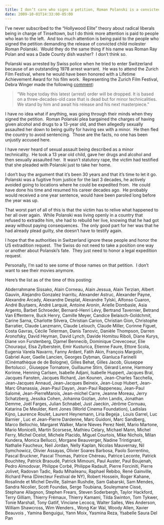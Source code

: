 ```yaml
---
title: I don’t care who signs a petition, Roman Polanski is a convicted sexual predator who needs to do his time.
date: 2009-10-01T14:33:00-05:00
---
```

I’ve never subscribed to the “Hollywood Elite” theory about radical liberals being in charge of Tinseltown, but I do think more attention is paid to people who lean to the left.  And too much attention is being paid to the people who signed the petition demanding the release of convicted child molester Roman Polanski.  Would they do the same thing if his name was Roman Ray Polan and was a Dade County dish washer?  I don’t think so.

Polanski was arrested by Swiss police when he tried to enter Switzerland because of an outstanding 1978 arrest warrant.  He was to attend the Zurich Film Festival, where he would have been honored with a Lifetime Achievement Award for his film work.  Representing the Zurich Film Festival, Debra Winger made the following [comment](http://community.livejournal.com/ohnotheydidnt/39599337.html):

> “We hope today this latest (arrest) order will be dropped. It is based on a three-decades-old case that is dead but for minor technicalities. We stand by him and await his release and his next masterpiece.”

I have no idea what if anything, was going through their minds when they signed the petition.  Roman Polanski plea bargained the charges of having given alcohol and drugs to a 13-year old, and then allegedly sexually assaulted her down to being guilty for having sex with a minor.  He then fled the country to avoid sentencing.  Those are the facts, no one has been unjustly accused here.

I have never heard of sexual assault being described as a minor technicality.  He took a 13 year old child, gave her drugs and alcohol and then sexually assaulted her.  It wasn’t statutory rape, the victim had testified that she pleaded with Polanski just to take her home.

I don’t buy the argument that it’s been 30 years and that it’s time to let it go.  Polanski was a fugitive from justice for the last 3 decades, he actively avoided going to locations where he could be expedited from.  He could have done his time and resumed his career decades ago.  He probably would received a one year sentence, would have been paroled long before the year was up.

That worst part of all of this is that the victim has to relive what happened to her all over again.  While Polanski was living openly in a country that refused to extradite him, she had to rebuild her live, knowing that he had got away without paying consequences.  The only good part for her was that he had already plead guilty, she doesn’t have to testify again.

I hope that the authorities in Switzerland ignore these people and honor the US extradition request.  The Swiss do not need to take a position one way or another about Polanski’s fate.  They just need to honor a legal expedition request.

Personally, I’m sad to see some of those names on that petition.  I don’t want to see their movies anymore.

Here’s the list as of the time of this posting:

Abderrahmane Sissako, Alain Corneau, Alain Jessua, Alain Terzian, Albert Gauvin, Alejandro Gonzalez Inarritu, Alexander Astruc, Alexander Payne, Alexandre Arcady, Alexandre Desplat, Alexandre Tylski, Alfonso Cuaron, André Buytaers, André Larquié, Antoine Aronin, Arielle Dombasle, Asia Argento, Barbet Schroeder, Bernard-Henri Lévy, Bertrand Tavernier, Betrand Van Effenterre, Buck Henry, Camille Meyer, Candice Belaisch-Goldchmit, Carine Sarna, Charlotte Silvera, Christian Carion, Christian Gion, Christophe Barratier, Claude Lanzmann, Claude Lelouch, Claude Miller, Corinne Figuet, Costa Gavras, Cécile Telerman, Danis Tanovic, Danièle Thompson, Darren Aronofsky, David Heyman, David Lynch, Davide Homitsu Riboli, Diane Kurys, Diane von Furstenberg, Djamel Bennecib, Dominique Crevecoeur, Elie Chouraqui, Elsa Zylberstein, Emir Kusturica, Etienne Faure, Ettore Scola, Eugenia Varela Navarro, Fanny Ardant, Fatih Akin, François Margolin, Gabriel Auer, Gaelle Lancien, Georges Dybman, Gianluca Farinelli (Cinémathèque de de Bologne), Gilles Behat, Gilles Jacob, Giuseppe Bertolucci , Giuseppe Tornatore, Guillaume Stirn, Gérard Lenne, Harmony Korinne, Henning Carlsen, Isabelle Adjani, Isabelle Huppert, Jacques Bral, Jacques Fansten, Jacques Richard, Jan Kounen, Jean-Charles Tacchella, Jean-Jacques Annaud, Jean-Jacques Beineix, Jean-Loup Hubert, Jean-Marc Ghanassia, Jean-Paul Dayan, Jean-Paul Rappeneau, Jean-Paul Salomé, Jean-PierreMarois, Jean-michel Carre, Jeanne Moreau, Jerry Schatzberg, Jessika Cohen, Johanna Gozlan, John Landis, Jonathan Demme, Joël Farges, Julian Schnabel, Just Jaeckin, Jérôme Cornuau, Katarina De Meulder, Kent Jones (World Cinema Foundation), Ladislas Kijno, Laurence Roulet, Laurent Heynemann, Liria Begeja , Louis Garrel, Luc Barnier , Luc et Jean-Pierre Dardenne, Marc Guidoni, Marc Sandberg, Marco Bellochio, Margaret Walker, Marie Nieves Perez Neël, Mario Martone, Mario Monicelli, Martin Scorsese, Mathieu Celary, Michael Mann, Michel Ferry, Michel Ocelot, Michele Placido, Miguel Courtois, Mike Nichols, Milan Kundera, Monica Bellucci, Morgane Beauverger, Nadine Trintignant, Nathalie Faucheux, Neil Jordan, Nelly Kaplan, Nicolas Mauvernay, Nil Symchowicz, Olivier Assayas, Olivier Soares Barbosa, Paolo Sorrentino, Pascal Bruckner, Pascal Thomas, Patrice Chéreau, Patrice Leconte, Patrick Bouchitey, Patrick Braoudé, Patrick Mimouni, Paul Auster, Paul Boujenah, Pedro Almodovar, Philippe Corbé, Philippe Radault, Pierre Forciniti, Pierre Jolivet, Radovan Tadic, Radu Mihaileanu, Raphael Rebibo, René Gainville, Richard Pena (Directeur Festival de NY), Robert Hossein, Roger Kahane, Rosalinde et Michel Deville, Salman Rushdie, Sam Gabarski, Sam Mendes, Sandra Nicolier, Scott Foundas, Serge Toubiana, Souleymane Cissé, Stephane Allagnon, Stephen Frears, Steven Soderbergh, Taylor Hackford, Terry Gilliam, Thierry Frémaux, Thierry Kamami, Tilda Swinton, Tom Tykwer, Tonie Marshall, Tony Gatlif, Vinciane Lecocq, Walter Salles, Wes Anderson, William Shawcross, Wim Wenders., Wong Kar Waï, Woody Allen, Xavier Beauvois , Yamina Benguigui, Yann Moix, Yasmina Reza, Ysabelle Saura Del Pan
